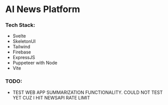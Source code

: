 # AI News Platform

### Tech Stack:
 * Svelte
 * SkeletonUI
 * Tailwind
 * Firebase
 * ExpressJS
 * Puppeteer with Node
 * Vite


### TODO:
 * TEST WEB APP SUMMARIZATION FUNCTIONALITY. COULD NOT TEST YET CUZ I HIT NEWSAPI RATE LIMIT